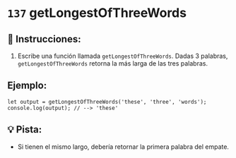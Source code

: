# `137` getLongestOfThreeWords

## 📝 Instrucciones:

1. Escribe una función llamada `getLongestOfThreeWords`. Dadas 3 palabras, `getLongestOfThreeWords` retorna la más larga de las tres palabras.

## Ejemplo:

```Js
let output = getLongestOfThreeWords('these', 'three', 'words');
console.log(output); // --> 'these'
```

## 💡 Pista:

+ Si tienen el mismo largo, debería retornar la primera palabra del empate.